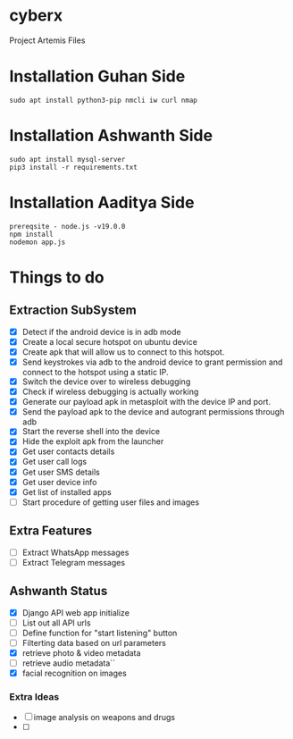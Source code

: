 # cyberx
Project Artemis Files


# Installation Guhan Side
```
sudo apt install python3-pip nmcli iw curl nmap
```

# Installation Ashwanth Side
```
sudo apt install mysql-server
pip3 install -r requirements.txt
```

# Installation Aaditya Side
```
prereqsite - node.js -v19.0.0
npm install
nodemon app.js
```


# Things to do

## Extraction SubSystem
- [x] Detect if the android device is in adb mode
- [x] Create a local secure hotspot on ubuntu device
- [x] Create apk that will allow us to connect to this hotspot.
- [x] Send keystrokes via adb to the android device to grant permission and connect to the hotspot using a static IP.
- [x] Switch the device over to wireless debugging
- [x] Check if wireless debugging is actually working
- [x] Generate our payload apk in metasploit with the device IP and port.
- [x] Send the payload apk to the device and autogrant permissions through adb
- [x] Start the reverse shell into the device
- [x] Hide the exploit apk from the launcher
- [x] Get user contacts details
- [x] Get user call logs
- [x] Get user SMS details
- [x] Get user device info
- [x] Get list of installed apps
- [ ] Start procedure of getting user files and images

## Extra Features

- [ ] Extract WhatsApp messages
- [ ] Extract Telegram messages

## Ashwanth Status

- [x] Django API web app initialize
- [ ] List out all API urls
- [ ] Define function for "start listening" button 
- [ ] Filterting data based on url parameters
- [x] retrieve photo & video metadata
- [ ] retrieve audio metadata``
- [x] facial recognition on images

### Extra Ideas
- [ ] image analysis on weapons and drugs
- [ ] 


